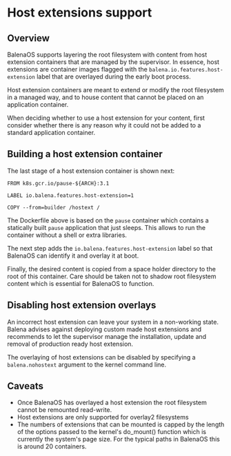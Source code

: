 # Host extensions support

## Overview

BalenaOS supports layering the root filesystem with content from host extension containers that are managed by the supervisor. In essence, host extensions are container images flagged with the `balena.io.features.host-extension` label that are overlayed during the early boot process.

Host extension containers are meant to extend or modify the root filesystem in a managed way, and to house content that cannot be placed on an application container.

When deciding whether to use a host extension for your content, first consider whether there is any reason why it could not be added to a standard application container.

## Building a host extension container

The last stage of a host extension container is shown next:

    FROM k8s.gcr.io/pause-${ARCH}:3.1

    LABEL io.balena.features.host-extension=1

    COPY --from=builder /hostext /

The Dockerfile above is based on the `pause` container which contains a statically built `pause` application that just sleeps. This allows to run the container without a shell or extra libraries.

The next step adds the `io.balena.features.host-extension` label so that BalenaOS can identify it and overlay it at boot.

Finally, the desired content is copied from a space holder directory to the root of this container. Care should be taken not to shadow root filesystem content which is essential for BalenaOS to function.

## Disabling host extension overlays

An incorrect host extension can leave your system in a non-working state. Balena advises against deploying custom made host extensions and recommends to let the supervisor manage the installation, update and removal of production ready host extension.

The overlaying of host extensions can be disabled by specifying a `balena.nohostext` argument to the kernel command line.

## Caveats

* Once BalenaOS has overlayed a host extension the root filesystem cannot be remounted read-write.
* Host extensions are only supported for overlay2 filesystems
* The numbers of extensions that can be mounted is capped by the length of the options passed to the kernel's do_mount() function which is currently the system's page size. For the typical paths in BalenaOS this is around 20 containers.
